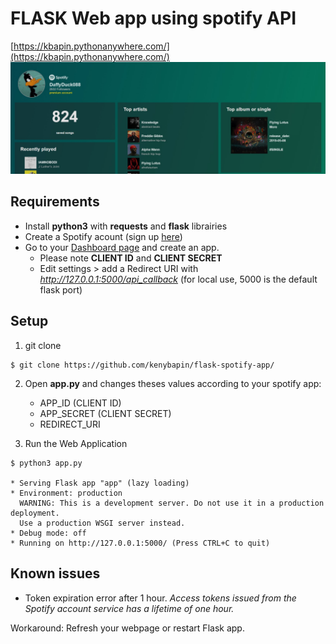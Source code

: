 # FLASK Web app using spotify API


[https://kbapin.pythonanywhere.com/](https://kbapin.pythonanywhere.com/)
<br>
 ![alt text](https://github.com/kenybapin/flask-spotify-app/blob/main/preview.jpg?raw=true)

## Requirements
* Install **python3** with **requests** and **flask** librairies
* Create a Spotify acount (sign up [here](www.spotify.com))
* Go to your [Dashboard page](https://developer.spotify.com/dashboard/login) and create an app.
  - Please note **CLIENT ID** and **CLIENT SECRET**
  - Edit settings > add a Redirect URI with *http://127.0.0.1:5000/api_callback* (for local use, 5000 is the default flask port)
 

## Setup
1. git clone
```
$ git clone https://github.com/kenybapin/flask-spotify-app/
```
2. Open **app.py** and changes theses values according to your spotify app:
   - APP_ID (CLIENT ID)
   - APP_SECRET (CLIENT SECRET)
   - REDIRECT_URI

4. Run the Web Application
``` 
$ python3 app.py

* Serving Flask app "app" (lazy loading)
* Environment: production
  WARNING: This is a development server. Do not use it in a production deployment.
  Use a production WSGI server instead.
* Debug mode: off
* Running on http://127.0.0.1:5000/ (Press CTRL+C to quit)
```

## Known issues
- Token expiration error after 1 hour.
*Access tokens issued from the Spotify account service has a lifetime of one hour.*

Workaround: Refresh your webpage or restart Flask app.
